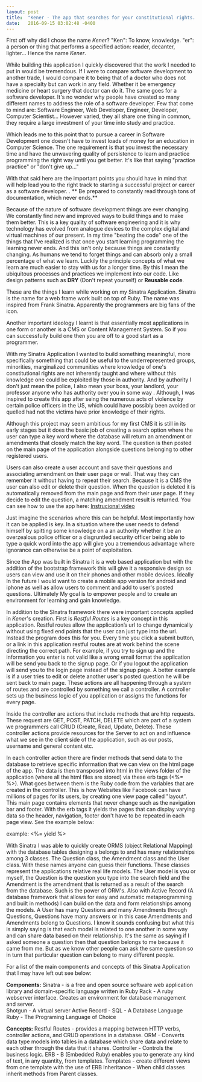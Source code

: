 ```yaml
---
layout: post
title:  "Kener - The app that searches for your constitutional rights. "
date:   2016-09-15 03:02:48 -0400
---
```



First off why did I chose the name *Kener*? "Ken": To know, knowledge. "er": a person or thing that performs a specified action: reader, decanter, lighter...
Hence the name *Kener*.

While building this application I quickly discovered that the work I needed to put in would be tremendous. If I were to compare software development to another trade, I would compare it to being that of a doctor who does not have a specialty but can work in any field. Whether it be emergency medicine or heart surgery that doctor can do it. The same goes for a software developer. It's no wonder why people have created so many different names to address the role of a software developer. Few that come to mind are: Software Engineer, Web Developer, Engineer, Developer, Computer Scientist... However varied, they all share one thing in common, they require a large investment of your time into study and practice.

Which leads me to this point that to pursue a career in Software Development one doesn't have to invest loads of money for an education in Computer Science. The one requirement is that you invest the necessary time and have the unwavering quality of persistence to learn and practice programming the right way until you get better. It's like that saying "practice practice" or "don't give up..."

With that said here are the important points you should have in mind that will help lead you to the right track to starting a successful project or career as a software developer.
. 
** Be prepared to constantly read through tons of documentation, which never ends.** 

Because of the nature of software development things are ever changing. We constantly find new and improved ways to build things and to make them better. This is a key quality of software engineering and it is why technology has evolved from analogue devices to the complex digital and virtual machines of our present. In my time "beating the code" one of the things that I've realized is that once you start learning programming the learning never ends. And this isn't only because things are constantly changing. As humans we tend to forget things and can absorb only a small percentage of what we learn. Luckily the principle concepts of what we learn are much easier to stay with us for a longer time. By this I mean the ubiquitous processes and practices we implement into our code. Like design patterns such as **DRY** (Don't repeat yourself) or **Reusable code**.

These are the things I learn while working on my Sinatra Application. Sinatra is the name for a web frame work built on top of Ruby. The name was inspired from Frank Sinatra. Apparently the programmers are big fans of the icon. 

Another important ideology I learnt is that essentially most applications in one form or another is a CMS or Content Management System. So if you can successfully build one then you are off to a good start as a programmer. 

With my Sinatra Application I wanted to build something meaningful, more specifically something that could be useful to the underrepresented groups, minorities, marginalized communities where knowledge of one's constitutional rights are not inherently taught and where without this knowledge one could be exploited by those in authority. And by authority I don't just mean the police, I also mean your boss, your landlord, your professor anyone who has authority over you in some way . Although, I was inspired to create this app after seing the numerous acts of violence by certain police officers in the US, which could have possibly been avoided or quelled had not the victims have prior knowledge of their rights.

Although this project may seem ambitious for my first CMS it is still in its early stages but it does the basic job of creating a search option where the user can type a key word where the database will return an amendment or amendments that closely match the key word. The question is then posted on the main page of the application alongside questions belonging to other registered users.

Users can also create a user account and save their questions and associating amendment on their user page or wall. That way they can remember it without having to repeat their search.  Because it is a CMS the user can also edit or delete their question. When the question is deleted it is automatically removed from the main page and from their user page. If they decide to edit the question, a matching amendment result is returned. 
You can see how to use the app here: [Instrucional video](https://vimeo.com/182806199)

Just imagine the scenarios where this can be helpful. Most importantly how it can be applied is key. In a situation where the user needs to defend himself by spitting some knowledge on a an authority whether it be an overzealous police officer or a disgruntled security officer being able to type a quick word into the app will give you a tremendous advantage where ignorance can otherwise be a point of exploitation. 

Since the App was built in Sinatra it is a web based application but with the addition of the bootstrap framework this will give it a responsive design so users can view and use it on their phones and other mobile devices. Ideally In the future I would want to create a mobile app version for android and iphone as well as allow users to comment and add to user's posted questions. Ultimately My goal is to empower people and to create an environment for learning and gain knowledge. 

In addition to the SInatra framework there were important concepts applied in *Kener*'s creation. First is 
*Restful Routes* is a key concept in this application. Restful routes allow the application’s url to change dynamically without using fixed end points that the user can just type into the url. Instead the program does this for you. Every time you click a submit button, or a link in this application restful routes are at work behind the scene directing the correct path. For example, if you try to sign up and the information you enter is not valid like a wrong email format the application will be send you back to the signup page. Or if you logout the application will send you to the login page instead of the signup page. A better example is if a user tries to edit or delete another user's posted question he will be sent back to main page. These actions are all happening through a system of routes and are controlled by something we call a controller. A controller sets up the business logic of you application or assigns the functions for every page.

Inside the controller are actions that include methods that are http requests. These request are GET, POST, PATCH, DELETE which are part of a system we programmers call CRUD (Create, Read, Update, Delete). These controller actions provide resources for the Server to act on and influence what we see in the client side of the application, such as our posts, username and general content etc. 

In each controller action there are finder methods that send data to the database to retrieve specific information that we can view on the html page of the app. The data is then transposed into html in the views folder of the application (where all the html files are stored) via these erb tags (<%= %>). What goes between them is the Ruby code from the variables that are created in the controller.  This is how Websites like Facebook can have millions of pages for its users, by creating one view page called "layout". This main page contains elements that never change such as the navigation bar and footer. With the erb tags it yields the pages that can display varying data so the header, navigation, footer don't have to be repeated in each page view. See the example below:

example: <%= yield %>

With Sinatra I was able to quickly create ORMS (object Relational Mapping) with the database tables designing a belongs to and has many relationships among 3 classes. The Question class, the Amendment class and the User class. With these names anyone can guess their functions. These classes represent the applications relative real life models. The User model is you or myself, the Question is the question you type into the search field and the Amendment is the amendment that is returned as a result of the search from the database. Such is the power of ORM's. Also with Active Record (A database framework that allows for easy and automatic metaprogramming and built in methods) I can build on the data and form relationships among the models. A User has many Questions and many Amendments through Questions, Questions have many answers or in this case Amendments and Amendments belong to Questions. I know it sounds confusing but what this is simply saying is that each model is related to one another in some way and can share data based on their relationship. It's the same as saying if I asked someone a question then that question belongs to me because it came from me. But as we know other people can ask the same question so in turn that particular question can belong to many different people. 

For a list of the main components and concepts of this Sinatra Application that I may have left out see below:

**Components:**
    Sinatra - is a free and open source software web application library and domain-specific language written in Ruby
		Rack - A ruby webserver interface. Creates an environment for database management and server.  
		Shotgun - A virtual server
		Active Record - 
		SQL - A Database Language
		Ruby - The Programing Language of Choice
		
 
**Concepts:**
    Restful Routes - provides a mapping between HTTP verbs, controller actions, and CRUD operations in a database.
		ORM - Converts data type models into tables in a database which share data and relate to each other through the data    that it shares.
		Controller - Controls the business logic. 
		ERB - B (Embedded Ruby) enables you to generate any kind of text, in any quantity, from templates. 
		Templates - create different views from one template with the use of ERB
		Inheritance - When child classes inherit methods from Parent classes.


